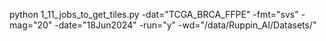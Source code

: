 python 1_11_jobs_to_get_tiles.py -dat="TCGA_BRCA_FFPE" -fmt="svs" -mag="20" -date="18Jun2024" -run="y" -wd="/data/Ruppin_AI/Datasets/"  
